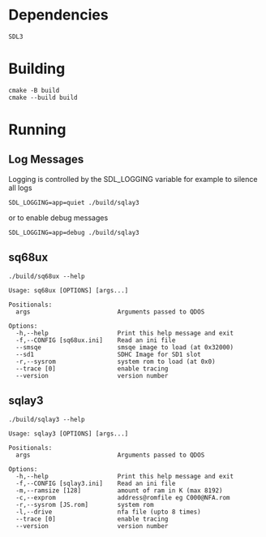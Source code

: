 # Dependencies

```
SDL3
```

# Building

```
cmake -B build
cmake --build build
```

# Running
## Log Messages

Logging is controlled by the SDL_LOGGING variable for example to silence all logs

```
SDL_LOGGING=app=quiet ./build/sqlay3
```

or to enable debug messages

```
SDL_LOGGING=app=debug ./build/sqlay3
```

## sq68ux

```
./build/sq68ux --help

Usage: sq68ux [OPTIONS] [args...]

Positionals:
  args                        Arguments passed to QDOS

Options:
  -h,--help                   Print this help message and exit
  -f,--CONFIG [sq68ux.ini]    Read an ini file
  --smsqe                     smsqe image to load (at 0x32000)
  --sd1                       SDHC Image for SD1 slot
  -r,--sysrom                 system rom to load (at 0x0)
  --trace [0]                 enable tracing
  --version                   version number
```

## sqlay3

```
./build/sqlay3 --help

Usage: sqlay3 [OPTIONS] [args...]

Positionals:
  args                        Arguments passed to QDOS

Options:
  -h,--help                   Print this help message and exit
  -f,--CONFIG [sqlay3.ini]    Read an ini file
  -m,--ramsize [128]          amount of ram in K (max 8192)
  -c,--exprom                 address@romfile eg C000@NFA.rom
  -r,--sysrom [JS.rom]        system rom
  -l,--drive                  nfa file (upto 8 times)
  --trace [0]                 enable tracing
  --version                   version number
```

